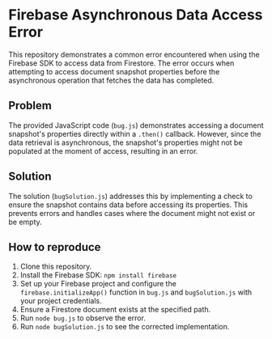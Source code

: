 # Firebase Asynchronous Data Access Error

This repository demonstrates a common error encountered when using the Firebase SDK to access data from Firestore. The error occurs when attempting to access document snapshot properties before the asynchronous operation that fetches the data has completed.

## Problem

The provided JavaScript code (`bug.js`) demonstrates accessing a document snapshot's properties directly within a `.then()` callback.  However, since the data retrieval is asynchronous, the snapshot's properties might not be populated at the moment of access, resulting in an error.

## Solution

The solution (`bugSolution.js`) addresses this by implementing a check to ensure the snapshot contains data before accessing its properties.  This prevents errors and handles cases where the document might not exist or be empty.

## How to reproduce

1.  Clone this repository.
2.  Install the Firebase SDK: `npm install firebase`
3.  Set up your Firebase project and configure the `firebase.initializeApp()` function in `bug.js` and `bugSolution.js` with your project credentials.
4.  Ensure a Firestore document exists at the specified path.
5.  Run `node bug.js` to observe the error.
6.  Run `node bugSolution.js` to see the corrected implementation. 
